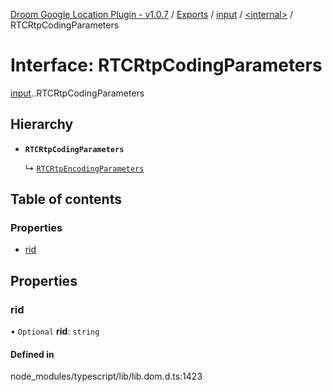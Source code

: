 [Droom Google Location Plugin - v1.0.7](../README.md) / [Exports](../modules.md) / [input](../modules/input.md) / [<internal\>](../modules/input._internal_.md) / RTCRtpCodingParameters

# Interface: RTCRtpCodingParameters

[input](../modules/input.md).[<internal>](../modules/input._internal_.md).RTCRtpCodingParameters

## Hierarchy

- **`RTCRtpCodingParameters`**

  ↳ [`RTCRtpEncodingParameters`](input._internal_.RTCRtpEncodingParameters.md)

## Table of contents

### Properties

- [rid](input._internal_.RTCRtpCodingParameters.md#rid)

## Properties

### rid

• `Optional` **rid**: `string`

#### Defined in

node_modules/typescript/lib/lib.dom.d.ts:1423

